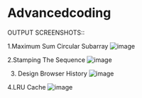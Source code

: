 # Advancedcoding

OUTPUT SCREENSHOTS::

1.Maximum Sum Circular Subarray
![image](https://github.com/user-attachments/assets/abef20de-d54b-4e72-9db2-3614d0a83bb6)

2.Stamping The Sequence
![image](https://github.com/user-attachments/assets/88294343-b2c4-42a1-9851-d1658be2762d)

3. Design Browser History
![image](https://github.com/user-attachments/assets/3af2eccb-6702-4239-992f-d5b274d9441f)

4.LRU Cache
![image](https://github.com/user-attachments/assets/0a023858-17d7-4753-88b7-efb34a85cf97)

